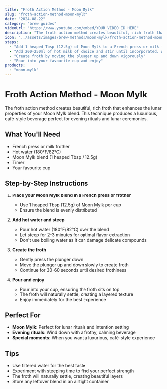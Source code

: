 ```yaml
---
title: "Froth Action Method - Moon Mylk"
slug: "froth-action-method-moon-mylk"
date: "2024-08-22"
category: "brew guides"
videoUrl: "https://www.youtube.com/embed/YOUR_VIDEO_ID_HERE"
description: "The froth action method creates beautiful, rich froth that enhances the lunar properties of your Moon Mylk blend. This technique produces a luxurious, café-style beverage perfect for evening rituals and lunar ceremonies."
icon: "../assets/images/brew-methods/moon-mylk/froth-action-method-moon-mylk.png"
steps:
  - "Add 1 heaped Tbsp (12.5g) of Moon Mylk to a French press or milk frothing plunger"
  - "Add 200-250ml of hot milk of choice and stir until incorporated. At this stage the cacao butter will float on top"
  - "Create froth by moving the plunger up and down vigorously"
  - "Pour into your favourite cup and enjoy"
products:
  - "moon-mylk"
---
```


# Froth Action Method - Moon Mylk

The froth action method creates beautiful, rich froth that enhances the lunar properties of your Moon Mylk blend. This technique produces a luxurious, café-style beverage perfect for evening rituals and lunar ceremonies.

## What You'll Need

- French press or milk frother
- Hot water (180°F/82°C)
- Moon Mylk blend (1 heaped Tbsp / 12.5g)
- Timer
- Your favourite cup

## Step-by-Step Instructions

1. **Place your Moon Mylk blend in a French press or frother**
   - Use 1 heaped Tbsp (12.5g) of Moon Mylk per cup
   - Ensure the blend is evenly distributed

2. **Add hot water and steep**
   - Pour hot water (180°F/82°C) over the blend
   - Let steep for 2-3 minutes for optimal flavor extraction
   - Don't use boiling water as it can damage delicate compounds

3. **Create the froth**
   - Gently press the plunger down
   - Move the plunger up and down slowly to create froth
   - Continue for 30-60 seconds until desired frothiness

4. **Pour and enjoy**
   - Pour into your cup, ensuring the froth sits on top
   - The froth will naturally settle, creating a layered texture
   - Enjoy immediately for the best experience

## Perfect For

- **Moon Mylk**: Perfect for lunar rituals and intention setting
- **Evening rituals**: Wind down with a frothy, calming beverage
- **Special moments**: When you want a luxurious, café-style experience

## Tips

- Use filtered water for the best taste
- Experiment with steeping time to find your perfect strength
- The froth will naturally settle, creating beautiful layers
- Store any leftover blend in an airtight container
